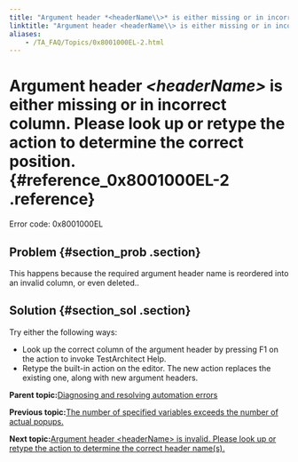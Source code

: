 ```yaml
--- 
title: "Argument header *<headerName\\>* is either missing or in incorrect column. Please look up or retype the action to determine the correct position."
linktitle: "Argument header <headerName\\> is either missing or in incorrect column. Please look up or retype the action to determine the correct position."
aliases: 
    - /TA_FAQ/Topics/0x8001000EL-2.html
---
```

# Argument header *<headerName\>* is either missing or in incorrect column. Please look up or retype the action to determine the correct position. {#reference_0x8001000EL-2 .reference}

Error code: 0x8001000EL

## Problem {#section_prob .section}

This happens because the required argument header name is reordered into an invalid column, or even deleted..

## Solution {#section_sol .section}

Try either the following ways:

-   Look up the correct column of the argument header by pressing F1 on the action to invoke TestArchitect Help.
-   Retype the built-in action on the editor. The new action replaces the existing one, along with new argument headers.

**Parent topic:**[Diagnosing and resolving automation errors](../../TA_FAQ/Topics/faq.automation_error.html)

**Previous topic:**[The number of specified variables exceeds the number of actual popups.](../../TA_FAQ/Topics/0x8001000EL-1.html)

**Next topic:**[Argument header <headerName\> is invalid. Please look up or retype the action to determine the correct header name\(s\).](../../TA_FAQ/Topics/0x8001000EL-3.html)

